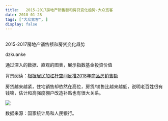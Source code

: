 ```yaml
---
title:   2015-2017房地产销售额和房贷变化趋势-大众宽客
date: 2018-01-28
tags: ["大众宽客", ]
display: false
---
```



## 



2015-2017房地产销售额和房贷变化趋势




dzkuanke




通过深入的数据、直观的图表，展示指数基金投资价值


背景阅读：[根据居民加杠杆空间反推2018年商品房销售额](http://mp.weixin.qq.com/s?__biz=MzAwMTc1MDcwNw==&amp;mid=2648272614&amp;idx=1&amp;sn=240d79b96a279d5e9a49587ee779b341&amp;chksm=82f92d3ab58ea42cb2bed9e14a3bdf0e4362c99ac684c6bc6fe8f97f8a59c303819bcca2eafb&amp;scene=21#wechat_redirect)



房贷越来越紧，住宅销售却依然在高位，房贷/销售比越来越低，说明老百姓很有钱嘛，估计和高强度棚户改造补贴也有很大关系。





<img class="" data-copyright="0" data-ratio="1.1690140845070423" data-s="300,640" src="https://mmbiz.qpic.cn/mmbiz_png/PKw3FQPmhIiaXjcl8oxEtES9cQh2ic65PnVc58dOFycEWYpqUygmVCa7s6Ma0ZIp6RicQCk2kLSm6bstIJhSbmZog/640?wx_fmt=png" data-type="png" data-w="994" style=""/>



数据来源：国家统计局和人民银行。